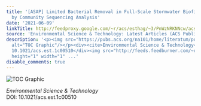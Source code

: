 ```yaml
---
title: '[ASAP] Limited Bacterial Removal in Full-Scale Stormwater Biofilters as Evidenced
  by Community Sequencing Analysis'
date: '2021-06-09'
linkTitle: http://feedproxy.google.com/~r/acs/esthag/~3/PnWzNRKNNcw/acs.est.1c00510
source: 'Environmental Science & Technology: Latest Articles (ACS Publications)'
description: '<p><img src="https://pubs.acs.org/na101/home/literatum/publisher/achs/journals/content/esthag/0/esthag.ahead-of-print/acs.est.1c00510/20210609/images/medium/es1c00510_0006.gif"
  alt="TOC Graphic"/></p><div><cite>Environmental Science & Technology</cite></div><div>DOI:
  10.1021/acs.est.1c00510</div><img src="http://feeds.feedburner.com/~r/acs/esthag/~4/PnWzNRKNNcw"
  height="1" width="1" ...'
disable_comments: true
---
```

<p><img src="https://pubs.acs.org/na101/home/literatum/publisher/achs/journals/content/esthag/0/esthag.ahead-of-print/acs.est.1c00510/20210609/images/medium/es1c00510_0006.gif" alt="TOC Graphic"/></p><div><cite>Environmental Science & Technology</cite></div><div>DOI: 10.1021/acs.est.1c00510</div><img src="http://feeds.feedburner.com/~r/acs/esthag/~4/PnWzNRKNNcw" height="1" width="1" ...
